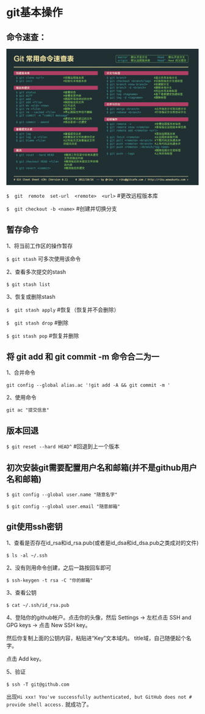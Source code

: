 #  **git基本操作**

## 命令速查：

 ![git](src/git.jpg) 

`$  git  remote  set-url  <remote>  <url>` 	#更改远程版本库

`$  git checkout -b <name>`					#创建并切换分支

## 暂存命令

1、将当前工作区的操作暂存

`$ git stash` 		可多次使用该命令

2、查看多次提交的stash

`$ git stash list`

3、恢复或删除stash

`$  git stash apply` 	#恢复（恢复并不会删除）

`$  git stash drop`		#删除

`$ git stash pop` 		#恢复并删除

## 将 git add 和 git commit -m 命令合二为一

1、合并命令

`git config --global alias.ac '!git add -A && git commit -m '`

2、使用命令

`git ac "提交信息"` 

## 版本回退

`$ git reset --hard HEAD^` 		#回退到上一个版本

## 初次安装git需要配置用户名和邮箱(并不是github用户名和邮箱)

`$ git config --global user.name "随意名字"`

`$ git config --global user.email "随意邮箱"`

## git使用ssh密钥

1、查看是否存在id_rsa和id_rsa.pub(或者是id_dsa和id_dsa.pub之类成对的文件)

`$ ls -al ~/.ssh` 

2、没有则用命令创建，之后一路按回车即可

`$ ssh-keygen -t rsa -C "你的邮箱"` 

3、查看公钥

`$ cat ~/.ssh/id_rsa.pub` 

4、登陆你的github帐户。点击你的头像，然后 Settings -> 左栏点击 SSH and GPG keys -> 点击 New SSH key。

然后你复制上面的公钥内容，粘贴进“Key”文本域内。 title域，自己随便起个名字。

点击 Add key。

5、验证

`$ ssh -T git@github.com` 

出现`Hi xxx! You've successfully authenticated, but GitHub does not # provide shell access.` 就成功了。